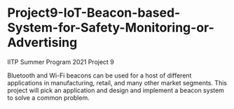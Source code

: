 # Project9-IoT-Beacon-based-System-for-Safety-Monitoring-or-Advertising
IITP Summer Program 2021 Project 9

Bluetooth and Wi-Fi beacons can be used for a host of different applications in manufacturing, retail, and many other market segments. This project will pick an application and design and implement a beacon system to solve a common problem.
